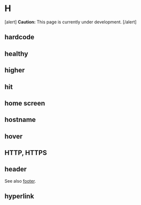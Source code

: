 # H

[alert] **Caution:** This page is currently under development. [/alert]

## hardcode
## healthy
## higher
## hit
## home screen
## hostname
## hover
## HTTP, HTTPS
## header

See also [footer](f.md).

## hyperlink
